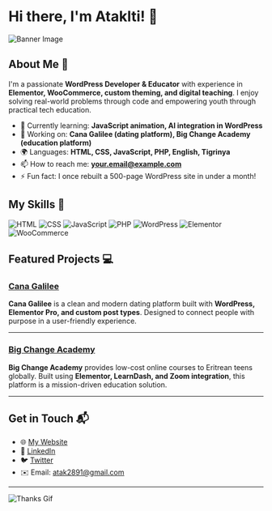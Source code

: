 # Hi there, I'm Ataklti! 👋

![Banner Image](https://media.licdn.com/dms/image/v2/D4E16AQG7wTqp7IQchg/profile-displaybackgroundimage-shrink_350_1400/profile-displaybackgroundimage-shrink_350_1400/0/1699262615574?e=1756944000&v=beta&t=ODyawlNPsryuo1azB7qTC3f4E5FJ3lNbbiORqtI1IB8)

## About Me 🚀

I'm a passionate **WordPress Developer & Educator** with experience in **Elementor, WooCommerce, custom theming, and digital teaching**. I enjoy solving real-world problems through code and empowering youth through practical tech education.

- 🌱 Currently learning: **JavaScript animation, AI integration in WordPress**
- 🔭 Working on: **Cana Galilee (dating platform), Big Change Academy (education platform)**
- 🌍 Languages: **HTML, CSS, JavaScript, PHP, English, Tigrinya**
- 📫 How to reach me: **your.email@example.com**
- ⚡ Fun fact: I once rebuilt a 500-page WordPress site in under a month!

## My Skills 🧠

![HTML](https://img.shields.io/badge/-HTML-E34F26?style=flat-square&logo=html5&logoColor=white)
![CSS](https://img.shields.io/badge/-CSS-1572B6?style=flat-square&logo=css3&logoColor=white)
![JavaScript](https://img.shields.io/badge/-JavaScript-F7DF1E?style=flat-square&logo=javascript&logoColor=black)
![PHP](https://img.shields.io/badge/-PHP-777BB4?style=flat-square&logo=php&logoColor=white)
![WordPress](https://img.shields.io/badge/-WordPress-21759B?style=flat-square&logo=wordpress&logoColor=white)
![Elementor](https://img.shields.io/badge/-Elementor-9146FF?style=flat-square&logo=elementor&logoColor=white)
![WooCommerce](https://img.shields.io/badge/-WooCommerce-96588A?style=flat-square&logo=woocommerce&logoColor=white)

## Featured Projects 💻

### [Cana Galilee](https://canagalilee.com)

**Cana Galilee** is a clean and modern dating platform built with **WordPress, Elementor Pro, and custom post types**. Designed to connect people with purpose in a user-friendly experience.

---

### [Big Change Academy](https://bigchangeacademy.com/) 

**Big Change Academy** provides low-cost online courses to Eritrean teens globally. Built using **Elementor, LearnDash, and Zoom integration**, this platform is a mission-driven education solution.
 

---

## Get in Touch 📬

- 🌐 [My Website](https://alpha-digitalsolutions.com)
- 💼 [LinkedIn](https://www.linkedin.com/in/ataklti-abraham/)
- 🐦 [Twitter](https://x.com/AtakLtii)
- ✉️ Email: atak2891@gmail.com

---

![Thanks Gif](https://media.giphy.com/media/SA5uw3Td33qF4FGIlY/giphy.gif)

